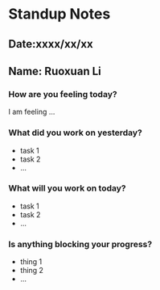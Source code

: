 # Standup Notes
## Date:xxxx/xx/xx
## Name: Ruoxuan Li 
### How are you feeling today?
I am feeling ...
### What did you work on yesterday?
- task 1
- task 2
- ...
### What will you work on today?
- task 1
- task 2
- ...
### Is anything blocking your progress?
- thing 1
- thing 2
- ...
